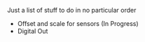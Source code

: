 Just a list of stuff to do in no particular order

- Offset and scale for sensors (In Progress)
- Digital Out

